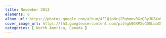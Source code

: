 ```yaml
---
title: November 2013
elements: 6
album_url: https://photos.google.com/album/AF1QipNrj2PghnnvRGzQByJD8XuVNL1vNO1cyeE31Qae
cover_image_url: https://lh3.googleusercontent.com/pilhgk0OXPXsGDSLbaX5FBwT3olXRgq5idTfkteB9aRvKFK_enZwR3xrM6-GODtzaqSdOtGqmFKCFAmrdURwtuCdaAe4nHntLFa-3ZKmkBIjcJKjEd6MmZjaULggxbybRsPAv_KID0G4h6aVRIv98eq4C1tizaK54X4LSFhbuWjd1dqENACNsJQy6daMijDXQ0wqPOEGEpbZpX1i4oNQJDOKzg9Mc0PkXphYLmG1jVt3uUFoFj5LmfYAV-h-fz-aIY6ne6bj9SFROEvI1tkuZPBslxT6l0EmC9XDx-rG1y-2HjAu4kjzHTo5v_cNAhYQQNyuHdr8vs4qM3eq8FgoYH3Jq7MMEfjMqwT1uYhorLwiJQQDm0L60dOtWU2R9MN2303XENpuYrug8yqsP8GqjgxwkXP1W8lugj1hHt5tnmyyVldLVMeR411Hgk5HEytkkmtzpdRwVCHaLN8FxOjqdhhpaeRUYrE3kYlsZ3n-fMgTDyhSKiFhCmEAvcnho-2M5X_igE-vmqN5fEKHSq2lrd91owBbMXe-uoqN1xX1GXF5Z7B3Hbl78uOTsr3IU2M2aayL_I5NZ-1eVLxxHfCa0yLrlDNTAbcg99PUIqErLE8yVrMiVojrbzcoO5aLeRaMwES72zuNj-blNlp_Fja-pG9PSQ=s195-p-k-no
categories: [ North America, Canada ]
---
```

